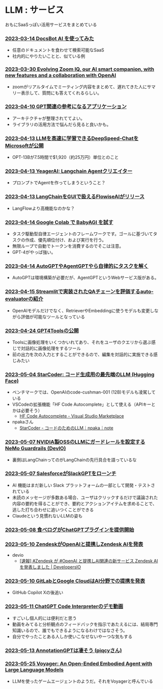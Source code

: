 # LLM : サービス

おもにSaaSっぽい活用サービスをまとめている

### [2023-03-14 DocsBot AI を使ってみた](https://zenn.dev/howdy39/articles/a4a6f07a95a023)

- 任意のドキュメントを食わせて検索可能なSaaS
- 社内的にやりたいことと、似ている例

### [2023-03-30 Evolving Zoom IQ, our AI smart companion, with new features and a collaboration with OpenAI](https://blog.zoom.us/zoom-iq-smart-companion/)

- zoomがリアルタイムでミーティング内容をまとめて、遅れてきた人にサマリー表示して、質問にも答えてくれるらしい。

### [2023-04-10 GPT関連の参考になるアプリケーション](https://qiita.com/sonesuke/items/03c979177adccb7758f2)

- アーキテクチャが整理されててよい。
- ライブラリの活用方法で悩んだら見ると良いかも。

### [2023-04-13 LLMを高速に学習できるDeepSpeed-ChatをMicrosoftが公開](https://zenn.dev/howdy39/articles/a4a6f07a95a023)

- OPT-13Bが7.5時間で$1,920（約25万円）単位とのこと

### [2023-04-13 YeagerAI: Langchain Agentクリエイター](https://twitter.com/yeagerai/status/1646194523242995713)

- プロンプトでAgentを作ってしまうということ？

### [2023-04-13 LangChainをGUIで扱えるFlowiseAIがリリース](https://twitter.com/FlowiseAI/status/1646176565691023360)

- LangFlowより高機能なのかな？

### [2023-04-14 Google Colab で BabyAGI を試す](https://note.com/npaka/n/n97152182c98a)

- タスク駆動型自律エージェントのフレームワークです。ゴールに基づいてタスクの作成、優先順位付け、および実行を行う。
- 無限ループで自動でトークンを消費するのでそこは注意。
- GPT-4がやっぱ強い。

### [2023-04-14 AutoGPTやAgentGPTやら自律的にタスクを解く](https://twitter.com/jerryjliu0/status/1646172524173209600?s=12&t=0nszgXsDXAd-L4WiCutIWg)

- AutoGPTは環境構築が必要だが、AgentGPTというWebサービス版がある。

### [2023-04-15 Streamlitで実装されたQAチェーンを評価するauto-evaluatorの紹介](https://blog.langchain.dev/auto-eval-of-question-answering-tasks/)

- OpenAIモデルだけでなく、RetrieverやEmbeddingに使うモデルも変更しながら評価が可能なツールとなっている

### [2023-04-24 GPT4Toolsの公開](https://gpt4tools.github.io/)

- Toolsに画像処理をいくつかいれてあり、それをユーザのクエリから選ぶ感じで対話的に画像処理をするツール
- 前の出力を次の入力とすることができるので、編集を対話的に実施できる感じみたい

### [2023-05-04 StarCoder: コード生成用の最先端のLLM (Hugging Face)](https://huggingface.co/blog/starcoder)

- ベンチマークでは、OpenAIのcode-cushman-001 (12B)モデルも凌駕している
- VSCodeの拡張機能「HF Code Autocomplete」として使える（APIキーとかは必要そう）
  - [HF Code Autocomplete - Visual Studio Marketplace](https://marketplace.visualstudio.com/items?itemName=HuggingFace.huggingface-vscode)
- npakaさん
  - [StarCoder - コードのためのLLM｜npaka｜note](https://note.com/npaka/n/n242eadbf2cd2)

### [2023-05-07 NVIDIA製OSSのLLMにガードレールを設定するNeMo Guardrails (DevIO)](https://dev.classmethod.jp/articles/nemo-guardrails-overview/)

- 裏側はLangChainってのがLangChainの先行具合を語っているな

### [2023-05-07 SalesforceがSlackGPTをローンチ](https://thebridge.jp/2023/05/salesforce-launches-slackgpt-embracing-generative-ai-for-enterprise-workflows)

- AI 機能はまだ新しい Slack プラットフォームの一部として開発・テストされている
- 未読のメッセージが多数ある場合、ユーザはクリックするだけで議論された内容の要約を得ることができ、要約とアクションアイテムを求めることで、逃した打ち合わせに追いつくことができる
- Claudeという見慣れないLLMの姿も

### [2023-05-08 食べログがChatGPTプラグインを提供開始](https://prtimes.jp/main/html/rd/p/000000903.000001455.html)

### [2023-05-10 ZendeskがOpenAIと提携しZendesk AIを発表](https://www.zendesk.co.jp/newsroom/press-releases/zendesk-ai/)

- devio
  - [[速報] #Zendesk が #OpenAI と提携しAI関連の新サービス Zendesk AIを発表しました | DevelopersIO](https://dev.classmethod.jp/articles/zendesk-ai-announces/)

### [2023-05-10 GitLabとGoogle CloudはAI分野での提携を発表](https://www.publickey1.jp/blog/23/gitlabgoogle_cloudaiai.html)

- GitHub Copilot Xの後追い

### [2023-05-11 ChatGPT Code Interpreterのデモ動画](https://twitter.com/yutatatatata/status/1656460958309707776)

- すごいし個人的には便利だと思う
- 動画をみてると分析観点のフィードバックを指示であたえるには、結局専門知識いるので、誰でもできるようになるわけではなさそう。
- 自分でやったことある人しか使いこなせないやーつな気もする

### [2023-05-13 AnnotationGPTは凄そう (piqcyさん)](https://twitter.com/icoxfog417/status/1657282631804014595)

### [2023-05-25 Voyager: An Open-Ended Embodied Agent with Large Language Models](https://voyager.minedojo.org/)

- LLMを使ったゲームエージェントのようだ。それをVoyagerと呼んでいる